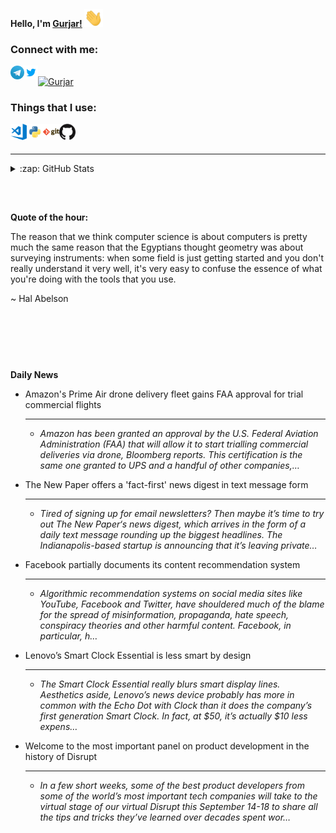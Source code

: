 #### Hello, I'm [Gurjar!](https://GurjarKing.github.io) <img src="https://raw.githubusercontent.com/ABSphreak/ABSphreak/master/gifs/Hi.gif" width="30px"></h2>


### Connect with me:

[<img align="left" alt="Gurjar | Telegram" width="22px" src="https://raw.githubusercontent.com/github/explore/80688e429a7d4ef2fca1e82350fe8e3517d3494d/topics/telegram/telegram.png" />][Telegram]
[<img align="left" alt="Gurjar | Twitter" width="22px" src="https://raw.githubusercontent.com/github/explore/80688e429a7d4ef2fca1e82350fe8e3517d3494d/topics/twitter/twitter.png" />][Twitter]

<br > <a href="https://github.com/GurjarKing"><img src="https://komarev.com/ghpvc/?username=GurjarKing" alt="Gurjar" /></a> <br />

<!-- <br >

![](https://visitor-badge.glitch.me/badge?page_id=GurjarKing)

<br /> -->

### Things that I use:

[<img align="left" alt="Visual Studio Code" width="26px" src="https://raw.githubusercontent.com/github/explore/80688e429a7d4ef2fca1e82350fe8e3517d3494d/topics/visual-studio-code/visual-studio-code.png" />][VSCode]
[<img align="left" alt="Python" width="26px" src="https://raw.githubusercontent.com/github/explore/80688e429a7d4ef2fca1e82350fe8e3517d3494d/topics/python/python.png" />][Python]
[<img align="left" alt="Git" width="26px" src="https://raw.githubusercontent.com/github/explore/80688e429a7d4ef2fca1e82350fe8e3517d3494d/topics/git/git.png" />][Git]
[<img align="left" alt="GitHub" width="26px" src="https://raw.githubusercontent.com/github/explore/78df643247d429f6cc873026c0622819ad797942/topics/github/github.png" />][Github]

<br />
<br />

---
<details>
  <summary>:zap: GitHub Stats</summary>

<img align="left" alt="Gurjar's Github Stats" src="https://github-readme-stats.vercel.app/api?username=GurjarKing&show_icons=true&hide_border=true&count_private=true&include_all_commit=true&theme=algolia" />

</details>

<!-- ### 🔔 My latest tweet
<a href="https://twitter.com/Gurjar_King43" target="_blank">
	<img src="https://github.com/GurjarKing/GurjarKing/raw/master/tweet.png" width="70%" align="center" alt="Click to view on Twitter" title="My latest tweet, as an image"/>
</a> -->
<br>

<pre>

</pre>

**Quote of the hour:**

The reason that we think computer science is about computers is pretty much the same reason that the Egyptians thought geometry was about surveying instruments: when some field is just getting started and you don't really understand it very well, it's very easy to confuse the essence of what you're doing with the tools that you use.

~ Hal Abelson
<pre>

</pre>
<br>
<pre>


</pre>
<strong>Daily News</strong>
  
  - Amazon's Prime Air drone delivery fleet gains FAA approval for trial commercial flights
     <hr/>
     
      - *Amazon has been granted an approval by the U.S. Federal Aviation Administration (FAA) that will allow it to start trialling commercial deliveries via drone, Bloomberg reports. This certification is the same one granted to UPS and a handful of other companies,…*
     
  - The New Paper offers a 'fact-first' news digest in text message form
      <hr/>
      
      - *Tired of signing up for email newsletters? Then maybe it’s time to try out The New Paper‘s news digest, which arrives in the form of a daily text message rounding up the biggest headlines. The Indianapolis-based startup is announcing that it’s leaving private…*
      
  - Facebook partially documents its content recommendation system
      <hr/>
      
      - *Algorithmic recommendation systems on social media sites like YouTube, Facebook and Twitter, have shouldered much of the blame for the spread of misinformation, propaganda, hate speech, conspiracy theories and other harmful content. Facebook, in particular, h…*
      
  - Lenovo’s Smart Clock Essential is less smart by design
      <hr/>
      
      - *The Smart Clock Essential really blurs smart display lines. Aesthetics aside, Lenovo’s news device probably has more in common with the Echo Dot with Clock than it does the company’s first generation Smart Clock. In fact, at $50, it’s actually $10 less expens…*
       
  - Welcome to the most important panel on product development in the history of Disrupt
      <hr/>
       
       - *In a few short weeks, some of the best product developers from some of the world’s most important tech companies will take to the virtual stage of our virtual Disrupt this September 14-18 to share all the tips and tricks they’ve learned over decades spent wor…*
      

<br />

[VSCode]: https://code.visualstudio.com/
[Python]: https://www.python.org/
[Git]: https://git-scm.com/
[Github]: https://github.com/
[Telegram]: https://t.me/Gurjar_King/
[Twitter]: https://twitter.com/Gurjar_King43/
